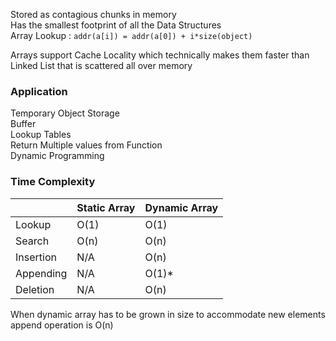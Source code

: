 Stored as contagious chunks in memory  
Has the smallest footprint of all the Data Structures  
Array Lookup : `addr(a[i]) = addr(a[0]) + i*size(object)`

Arrays support Cache Locality which technically makes them faster than Linked List that is scattered all over memory

### Application

Temporary Object Storage  
Buffer  
Lookup Tables  
Return Multiple values from Function  
Dynamic Programming

### Time Complexity

|           | Static Array | Dynamic Array |
| --------- | ------------ | ------------- |
| Lookup    | O(1)         | O(1)          |
| Search    | O(n)         | O(n)          |
| Insertion | N/A          | O(n)          |
| Appending | N/A          | O(1)\*        |
| Deletion  | N/A          | O(n)          |

When dynamic array has to be grown in size to accommodate new elements append operation is O(n) 
